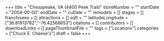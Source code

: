 +++
title = "Chesapeake, VA (4400 Peek Trail)"
storeNumber = ""
startDate = "2004-00-00"
endDate = ""
cuDate = ""
remodels = []
stages = []
franchisees = []
attractions = []
sqft = ""
latitudeLongitude = ["36.81913782","-76.42568653"]
citations = []
contributors = []
downloadLinks = []
pageThumbnailFile = ""
tags = ["Locations"]
categories = ["Chuck E. Cheese's"]
draft = false
+++

